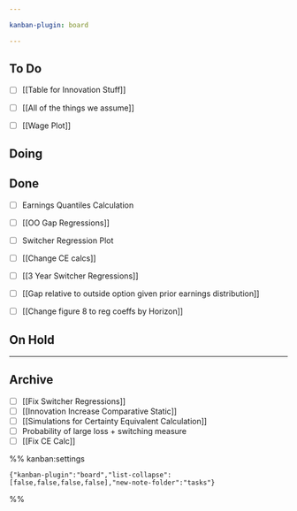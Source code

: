 ```yaml
---

kanban-plugin: board

---
```


## To Do

- [ ] [[Table for Innovation Stuff]]
- [ ] [[All of the things we assume]]
- [ ] [[Wage Plot]]


## Doing



## Done

- [ ] Earnings Quantiles Calculation
- [ ] [[OO Gap Regressions]]
- [ ] Switcher Regression Plot
- [ ] [[Change CE calcs]]
- [ ] [[3 Year Switcher Regressions]]
- [ ] [[Gap relative to outside option given prior earnings distribution]]
- [ ] [[Change figure 8 to reg coeffs by Horizon]]


## On Hold



***

## Archive

- [ ] [[Fix Switcher Regressions]]
- [ ] [[Innovation Increase Comparative Static]]
- [ ] [[Simulations for Certainty Equivalent Calculation]]
- [ ] Probability of large loss + switching measure
- [ ] [[Fix CE Calc]]

%% kanban:settings
```
{"kanban-plugin":"board","list-collapse":[false,false,false,false],"new-note-folder":"tasks"}
```
%%